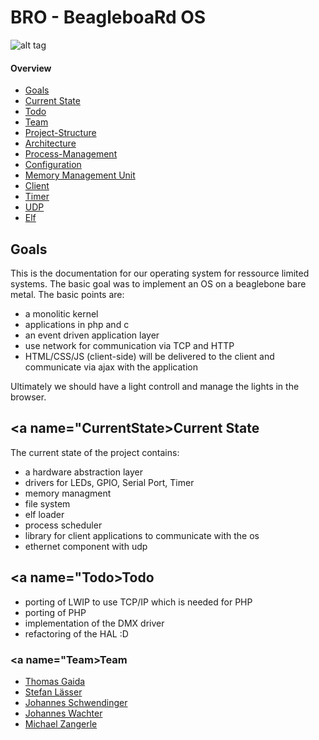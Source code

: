 ﻿# BRO - BeagleboaRd OS

![alt tag](https://raw.github.com/BRO-FHV/docs/master/images/logo_transparent.png)

#### Overview

- [Goals](#Goals)
- [Current State](#CurrentState)
- [Todo](#Todo)
- [Team](#Team)
- [Project-Structure](https://github.com/BRO-FHV/docs/blob/master/project-structure.md)
- [Architecture](https://github.com/BRO-FHV/docs/blob/master/architecture.md)
- [Process-Management](https://github.com/BRO-FHV/docs/blob/master/process-management.md)
- [Configuration](https://github.com/BRO-FHV/docs/blob/master/configuration.md)
- [Memory Management Unit](https://github.com/BRO-FHV/docs/blob/master/mmu.md)
- [Client](https://github.com/BRO-FHV/docs/blob/master/client.md)
- [Timer](https://github.com/BRO-FHV/docs/blob/master/timer.md)
- [UDP](https://github.com/BRO-FHV/docs/blob/master/udp.md)
- [Elf](https://github.com/BRO-FHV/docs/blob/master/elf.md)

## <a name="Goals"></a>Goals
This is the documentation for our operating system for ressource limited systems. The basic goal was to implement an OS on a beaglebone bare metal. The basic points are:  

- a monolitic kernel
- applications in php and c
- an event driven application layer 
- use network for communication via TCP and HTTP
- HTML/CSS/JS (client-side) will be delivered to the client and communicate via ajax with the application

Ultimately we should have a light controll and manage the lights in the browser.

## <a name="CurrentState></a>Current State
The current state of the project contains:

- a hardware abstraction layer 
- drivers for LEDs, GPIO, Serial Port, Timer
- memory managment
- file system
- elf loader
- process scheduler
- library for client applications to communicate with the os
- ethernet component with udp


## <a name="Todo></a>Todo
- porting of LWIP to use TCP/IP which is needed for PHP
- porting of PHP
- implementation of the DMX driver
- refactoring of the HAL :D

### <a name="Team></a>Team
- [Thomas Gaida](https://github.com/thomasgaida)
- [Stefan Lässer](https://github.com/sla89)
- [Johannes Schwendinger](https://github.com/jotschgl)
- [Johannes Wachter](https://github.com/wachterjohannes)
- [Michael Zangerle](https://github.com/michaelzangerle)
